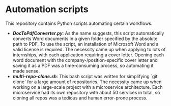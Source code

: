 <h1>Automation scripts</h1>

This repository contains Python scripts automating certain workflows. <br>
<ul>
<li>
    <i><strong>DocToPdfConverter.py</strong></i>: As the name suggests, 
    this script automatically converts Word documents 
    in a given folder specified by the absolute path to PDF. To use the script, an installation of Microsoft Word
    and a valid license is required. The necessity came up when applying to lots of internships, with each application requiring a cover letter. Opening each word document with the company-/position-specific cover letter and saving it as a PDF was a time-consuming process, so automating it made sense. 
</li>
<li>
    <i><strong>multi-repo-clone.sh</strong></i>: This bash script was written for simplifying `git clone` for a large amount of repositories. The necessity came up when working on a large-scale project with a microservice architecture. Each microservice had its own repository with about 50 services in total, so cloning all repos was a tedious and human error-prone process.
</li>
</ul>
